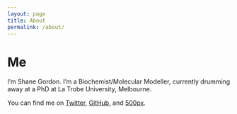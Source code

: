 ```yaml
---
layout: page
title: About
permalink: /about/
---
```


# Me #

I’m Shane Gordon. I’m a Biochemist/Molecular Modeller, currently drumming away
at a PhD at La Trobe University, Melbourne.

You can find me on [Twitter](https://twitter.com/WaywardBiochem),
[GitHub](http://github.com/s-gordon), and
[500px](https://500px.com/shaneegordon).

